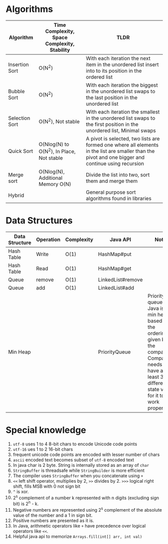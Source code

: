 # Algorithms
| Algorithm | Time Complexity, Space Complexity, Stability | TLDR |
| --------- | ---------- | ----- |
| Insertion Sort | O(N<sup>2</sup>) | With each iteration the next item in the unordered list insert into to its position in the ordered list | Adding elements to a sorted list, stable, less overhead when N is small
| Bubble Sort | O(N<sup>2</sup>) | With each iteration the biggest in the unordered list swaps to the last position in the unordered list |
| Selection Sort | O(N<sup>2</sup>), Not stable | With each iteration the smallest in the unordered list swaps to the first position in the unordered list, Minimal swaps |
| Quick Sort | O(Nlog(N) to O(N<sup>2</sup>), In Place, Not stable | A pivot is selected, two lists are formed one where all elements in the list are smaller than the pivot and one bigger and continue using recursion |
| Merge sort | O(Nlog(N), Additional Memory O(N) | Divide the list into two, sort them and merge them |
| Hybrid | | General purpose sort algorithms found in libraries

# Data Structures

| Data Structure | Operation | Complexity | Java API | Notes |
| -------------- | --------- | ---------- | ---------| ------|
| Hash Table | Write | O(1) | HashMap#put ||
| Hash Table | Read | O(1) | HashMap#get ||
| Queue | remove | O(1) | LinkedList#remove ||
| Queue | add | O(1) | LinkedList#add ||
| Min Heap | | | PriorityQueue | Priority queue in Java is a min heap based on the ordering given by the comparator. Comparator needs to have at least 3 different state values for it to work properly |

# Special knowledge
1. `utf-8` uses 1 to 4 8-bit chars to encode Unicode code points
2. `utf-16` ues 1 to 2 16-bit chars
3. frequent unicode code points are encoded with lesser number of chars
4. `ascii` encoded text becomes subset of `utf-8` encoded text
5.  In java char is 2 byte. String is internally stored as an array of `char`
6. `StringBuffer` is threadsafe while `StringBuilder` is more efficient
7. The compiler uses `StringBuffer` when you concatenate using `+`
8. `<<` left shift operator, multiplies by 2, `>>` divides by 2. `>>>` logical right shift, fills MSB with 0 not sign bit
9. `^` is xor.
10. 2<sup>s</sup> complement of a number k represented with n digits (excluding sign bit) is 2<sup>n</sup> - k.
11. Negative numbers are represented using 2<sup>s</sup> complement of the absolute value of the number and a 1 in sign bit.
12. Positive numbers are presented as it is.
13. In Java, arithmetic operators like `+` have precedence over logical operators like `<<`.
14. Helpful java api to memorize `Arrays.fill(int[] arr, int val)`